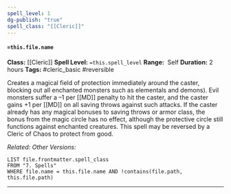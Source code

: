 ```yaml
---
spell_level: 1
dg-publish: "true"
spell_class: "[[Cleric]]"
---
```


#### `=this.file.name`

**Class:** [[Cleric]]
**Spell Level:** `=this.spell_level`
**Range:**  Self
**Duration:** 2 hours
**Tags:** #cleric_basic #reversible 

Creates a magical field of protection immediately around the caster, blocking out all enchanted monsters such as elementals and demons). Evil monsters suffer a –1 per [[MD]] penalty to hit the caster, and the caster gains +1 per [[MD]] on all saving throws against such attacks. If the caster already has any magical bonuses to saving throws or armor class, the bonus from the magic circle has no effect, although the protective circle still functions against enchanted creatures. This spell may be reversed by a Cleric of Chaos to protect from good.

*Related:*
*Other Versions:*
```dataview
LIST file.frontmatter.spell_class
FROM "7. Spells"
WHERE file.name = this.file.name AND !contains(file.path, this.file.path)
```
___